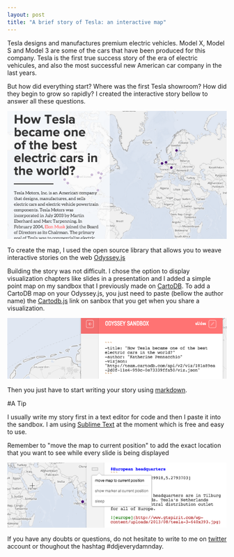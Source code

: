 ```yaml
---
layout: post
title: "A brief story of Tesla: an interactive map"
---
```



Tesla designs and manufactures premium electric vehicles. Model X, Model S and Model 3 are some of the cars that have been produced for this company. Tesla is the first true success story of the era of electric vehicules, and also the most successful new American car company in the last years.

<!-- more -->

But how did everything start? Where was the first Tesla showroom? How did they begin to grow so rapidly? I created the interactive story bellow to answer all these questions.


 <a href="http://bl.ocks.org/anonymous/raw/82375e2423c9702de88f/"><img src="/images/tesla.png"></a>


To create the map, I used the open source library that allows you to weave interactive stories on the web [Odyssey.js](http://cartodb.github.io/odyssey.js/)

Building the story was not difficult. I chose the option to display visualization chapters like slides in a presentation and I added a simple point map on my sandbox that I previously made on [CartoDB](http://cartodb.com/). To add a CartoDB map on your Odyssey.js, you just need to paste (bellow the author name) the [Cartodb.js](http://docs.cartodb.com/cartodb-platform/cartodb-js.html) link on sanbox that you get when you share a visualization. 



 <div class="wrap"><p class="wrap-border"><img src="/images/odysseytesla.png" alt=""></p></div>



Then you just have to start writing your story using [markdown](http://daringfireball.net/projects/markdown/).

#A Tip

 I usually write my story first in a text editor for code and then I paste it into the sandbox. I am using [Sublime Text](http://www.sublimetext.com/) at the moment which is free and easy to use. 

Remember to "move the map to current position" to add the exact location that you want to see while every slide is being displayed


 <div class="wrap"><p class="wrap-border"><img src="/images/locationodyssey.png" alt=""></p></div>



If you have any doubts or questions, do not hesitate to write to me on [twitter](http://twitter.com/KathyPennacchio) account or thoughout the hashtag #ddjeverydamnday.

